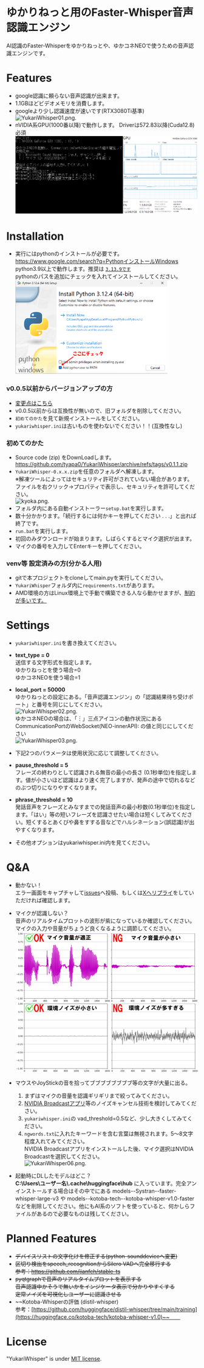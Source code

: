 # ゆかりねっと用のFaster-Whisper音声認識エンジン
AI認識のFaster-Whisperをゆかりねっとや、ゆかコネNEOで使うための音声認識エンジンです。

# Features
* google認識に頼らない音声認識が出来ます。
* 1.1GBほどビデオメモリを消費します。
* googleより少し認識速度が速いです(RTX3080Ti基準)  
![YukariWhisper01.png.](./image/YukariWhisper01.png "YukariWhisper01")  
* nVIDIA系GPU(1000番以降)で動作します。 Driverは572.83以降(Cuda12.8)必須
![YukariWhisper07.png.](./image/YukariWhisper07.png "YukariWhisper07")  

# Installation
* 実行にはpythonのインストールが必要です。  https://www.google.com/search?q=PythonインストールWindows  
  python3.9以上で動作します。推奨は [`3.13.9です`](https://www.python.org/downloads/release/python-3139/)  
  pythonのパスを追加にチェックを入れてインストールしてください。  
  ![YukariWhisper05.png.](./image/YukariWhisper05.png "YukariWhisper05")

### v0.0.5以前からバージョンアップの方
  * [変更点はこちら](https://github.com/tyapa0/YukariWhisper/releases)
  * v0.0.5以前からは互換性が無いので、旧フォルダを削除してください。
  * `初めてのかた`を見て新規インストールをしてください。
  * `yukariwhisper.ini`は古いものを使わないでください！！(互換性なし)
  
### 初めてのかた
  *  Source code (zip) をDownLoadします。 https://github.com/tyapa0/YukariWhisper/archive/refs/tags/v0.1.1.zip
  * `YukariWhisper-0.x.x.zip`を任意のフォルダへ解凍します。  
     ※解凍ツールによってはセキュリティ許可がされていない場合があります。  
   ファイルを右クリック→プロパティで表示し、セキュリティを許可してください。  
     ![kyoka.png.](./image/kyoka.png "kyoka") 
  * フォルダ内にある自動インストーラー`setup.bat`を実行します。
  * 数十分かかります。「続行するには何かキーを押してください . . .」と出れば終了です。
  * `run.bat`を実行します。
  * 初回のみダウンロードが始まります。しばらくするとマイク選択が出ます。
  * マイクの番号を入力してEnterキーを押してください。
### venv等 設定済みの方(分かる人用)  
  * gitで本プロジェクトをcloneしてmain.pyを実行してください。
  * `YukariWhisper`フォルダ内に`requirements.txt`があります。
  * AMD環境の方はLinux環境上で手動で構築できる人なら動かせますが、[制約が多いです。 ](https://rocm.docs.amd.com/en/docs-5.7.1/release/gpu_os_support.html)  

# Settings
* `yukariwhisper.ini`を書き換えてください。  

* **text_type = 0**  
送信する文字形式を指定します。  
ゆかりねっとを使う場合=0  
ゆかコネNEOを使う場合=1  

* **local_port = 50000**  
ゆかりねっとの設定にある。「音声認識エンジン」の「認識結果待ち受けポート」と番号を同じにしてください。  
![YukariWhisper02.png.](./image/YukariWhisper02.png "YukariWhisper02")  
ゆかコネNEOの場合は、「︙」三点アイコンの動作状況にあるCommunicationPortのWebSocket(NEO-innerAPI):  の値と同じにしてください  
![YukariWhisper03.png.](./image/YukariWhisper03.png "YukariWhisper03")  


* 下記2つのパラメータは使用状況に応じて調整してください。  
* **pause_threshold = 5**  
フレーズの終わりとして認識される無音の最小の長さ (0.1秒単位)を指定します。値が小さいほど認識はより速く完了しますが、発声の途中で切れるなどのぶつ切りになりやすくなります。
* **phrase_threshold = 10**  
発話音声をフレーズとみなすまでの発話音声の最小秒数(0.1秒単位)を指定します。「はい」等の短いフレーズを認識させたい場合は短くしてみてください。短くするとあくびや鼻をすする音などでハルシネーション(誤認識)が出やすくなります。

* その他オプションはyukariwhisper.ini内を見てください。  

# Q&A
* 動かない！  
 エラー画面をキャプチャして[issues](https://github.com/tyapa0/YukariWhisper/issues)へ投稿、もしくは[Xへリプライ](https://twitter.com/TYA_PA_)をしていただければ確認します。  

* マイクが認識しない？  
 音声のリアルタイムプロットの波形が紫になっているか確認してください。  
 マイクの入力や音量がちょうど良くなるように調節してください。  
 ![YukariWhisper06.png.](./image/YukariWhisper08.png "YukariWhisper06")  


* マウスやJoyStickの音を拾ってブブブブブブブブ等の文字が大量に出る。
  1. まずはマイクの音量を認識ギリギリまで絞ってみてください。
  1. [NVIDIA Broadcastアプリ](https://www.nvidia.com/ja-jp/geforce/broadcasting/broadcast-app/)等のノイズキャンセル技術を検討してみてください。  
  1. `yukariwhisper.ini`の vad_threshold=0.5など、少し大きくしてみてください。
  1. `ngwords.txt`に入れたキーワードを含む言葉は無視されます。5～8文字程度入れてみてください。  
  NVIDIA Broadcastアプリをインストールした後、マイク選択はNVIDIA Broadcastを選択してください。  
  ![YukariWhisper06.png.](./image/YukariWhisper06.png "YukariWhisper06")  

* 起動時にDLしたモデルはどこ？  
  **C:\\Users\\ユーザー名\\.cache\\huggingface\\hub** に入っています。完全アンインストールする場合はその中でにある models--Systran--faster-whisper-large-v3 や models--kotoba-tech--kotoba-whisper-v1.0-faster などを削除してください。他にもAI系のソフトを使っていると、何かしらファイルがあるので必要なものは残してください。


# Planned Features
* ~~デバイスリストの文字化けを修正する(python-sounddeviceへ変更)~~  
* ~~区切り検出をspeech_recognitionからSilero VADへ完全移行する  
  参考：https://github.com/jianfch/stable-ts~~
* ~~pyqtgraphで音声のリアルタイムプロットを表示する  
  音声認識中かそうで無いかをインジケータ表示で分かりやすくする  
  定常ノイズを可視化しユーザーに認識させる~~  
* ~~Kotoba-Whisperの評価 (distil-whisper)  
  参考：[https://github.com/huggingface/distil-whisper/tree/main/training](https://huggingface.co/kotoba-tech/kotoba-whisper-v1.0)~~　　

# License
"YukariWhisper" is under [MIT license](https://en.wikipedia.org/wiki/MIT_License).

